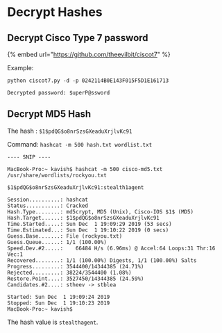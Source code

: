 # Decrypt Hashes

## Decrypt Cisco Type 7 password

{% embed url="https://github.com/theevilbit/ciscot7" %}

Example:

```text
python ciscot7.py -d -p 0242114B0E143F015F5D1E161713

Decrypted password: $uperP@ssword
```

## Decrypt MD5 Hash

The hash : `$1$pdQG$o8nrSzsGXeaduXrjlvKc91`

Command: `hashcat -m 500 hash.txt wordlist.txt`

```text
---- SNIP ----

MacBook-Pro:~ kavish$ hashcat -m 500 cisco-md5.txt /usr/share/wordlists/rockyou.txt

$1$pdQG$o8nrSzsGXeaduXrjlvKc91:stealth1agent

Session..........: hashcat
Status...........: Cracked
Hash.Type........: md5crypt, MD5 (Unix), Cisco-IOS $1$ (MD5)
Hash.Target......: $1$pdQG$o8nrSzsGXeaduXrjlvKc91
Time.Started.....: Sun Dec  1 19:09:29 2019 (53 secs)
Time.Estimated...: Sun Dec  1 19:10:22 2019 (0 secs)
Guess.Base.......: File (rockyou.txt)
Guess.Queue......: 1/1 (100.00%)
Speed.Dev.#2.....:    66484 H/s (6.96ms) @ Accel:64 Loops:31 Thr:16 Vec:1
Recovered........: 1/1 (100.00%) Digests, 1/1 (100.00%) Salts
Progress.........: 3544400/14344385 (24.71%)
Rejected.........: 38224/3544400 (1.08%)
Restore.Point....: 3527450/14344385 (24.59%)
Candidates.#2....: stheev -> stblea

Started: Sun Dec  1 19:09:24 2019
Stopped: Sun Dec  1 19:10:23 2019
MacBook-Pro:~ kavish$
```

 The hash value is `stealthagent`.

